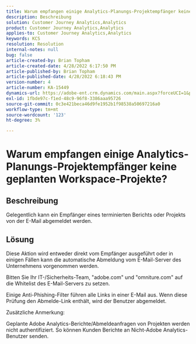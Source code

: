 ```yaml
---
title: Warum empfangen einige Analytics-Planungs-Projektempfänger keine geplanten Workspace-Projekte?
description: Beschreibung
solution: Customer Journey Analytics,Analytics
product: Customer Journey Analytics,Analytics
applies-to: Customer Journey Analytics,Analytics
keywords: KCS
resolution: Resolution
internal-notes: null
bug: false
article-created-by: Brian Topham
article-created-date: 4/28/2022 6:17:50 PM
article-published-by: Brian Topham
article-published-date: 4/28/2022 6:18:43 PM
version-number: 4
article-number: KA-15449
dynamics-url: https://adobe-ent.crm.dynamics.com/main.aspx?forceUCI=1&pagetype=entityrecord&etn=knowledgearticle&id=9a1ed07d-1fc7-ec11-a7b6-0022480a1b03
exl-id: 1fbde97c-f1ed-48c9-96f8-3386aaa95726
source-git-commit: 0c3e421beca46d9fe1952b1f98538a50697216a0
workflow-type: tm+mt
source-wordcount: '123'
ht-degree: 3%

---
```


# Warum empfangen einige Analytics-Planungs-Projektempfänger keine geplanten Workspace-Projekte?

## Beschreibung


Gelegentlich kann ein Empfänger eines terminierten Berichts oder Projekts von der E-Mail abgemeldet werden.


## Lösung


Diese Aktion wird entweder direkt vom Empfänger ausgeführt oder in einigen Fällen kann die automatische Abmeldung vom E-Mail-Server des Unternehmens vorgenommen werden.

Bitten Sie Ihr IT-/Sicherheits-Team, &quot;adobe.com&quot; und &quot;omniture.com&quot; auf die Whitelist des E-Mail-Servers zu setzen.

Einige Anti-Phishing-Filter führen alle Links in einer E-Mail aus. Wenn diese Prüfung den Abmelde-Link enthält, wird der Benutzer abgemeldet.



Zusätzliche Anmerkung:

Geplante Adobe Analytics-Berichte/Abmeldeanfragen von Projekten werden nicht authentifiziert. So können Kunden Berichte an Nicht-Adobe Analytics-Benutzer senden.
